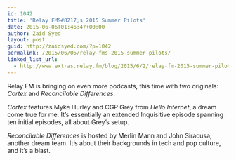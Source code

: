 ```yaml
---
id: 1042
title: 'Relay FM&#8217;s 2015 Summer Pilots'
date: 2015-06-06T01:46:47+00:00
author: Zaid Syed
layout: post
guid: http://zaidsyed.com/?p=1042
permalink: /2015/06/06/relay-fms-2015-summer-pilots/
linked_list_url:
  - http://www.extras.relay.fm/blog/2015/6/2/relay-fm-2015-summer-pilots
---
```

Relay FM is bringing on even more podcasts, this time with two originals: _Cortex_ and _Reconcilable Differences_.

_Cortex_ features Myke Hurley and CGP Grey from _Hello Internet_, a dream come true for me. It&#8217;s essentially an extended Inquisitive episode spanning ten initial episodes, all about Grey&#8217;s setup.

_Reconcilable Differences_ is hosted by Merlin Mann and John Siracusa, another dream team. It&#8217;s about their backgrounds in tech and pop culture, and it&#8217;s a blast.